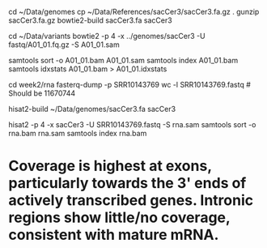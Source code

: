 cd ~/Data/genomes
cp ~/Data/References/sacCer3/sacCer3.fa.gz .
gunzip sacCer3.fa.gz
bowtie2-build sacCer3.fa sacCer3

cd ~/Data/variants
bowtie2 -p 4 -x ../genomes/sacCer3 -U fastq/A01_01.fq.gz -S A01_01.sam

samtools sort -o A01_01.bam A01_01.sam
samtools index A01_01.bam
samtools idxstats A01_01.bam > A01_01.idxstats

cd week2/rna
fasterq-dump -p SRR10143769
wc -l SRR10143769.fastq    # Should be 11670744

hisat2-build ~/Data/genomes/sacCer3.fa sacCer3

hisat2 -p 4 -x sacCer3 -U SRR10143769.fastq -S rna.sam
samtools sort -o rna.bam rna.sam
samtools index rna.bam

# Coverage is highest at exons, particularly towards the 3' ends of actively transcribed genes. Intronic regions show little/no coverage, consistent with mature mRNA.
